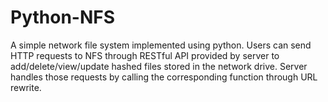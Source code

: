 Python-NFS
==========

A simple network file system implemented using python. Users can send HTTP requests to NFS through RESTful API provided by server to add/delete/view/update hashed files stored in the network drive. Server handles those requests by calling the corresponding function through URL rewrite.
